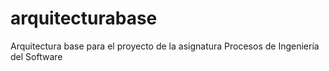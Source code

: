 # arquitecturabase
Arquitectura base para el proyecto de la asignatura Procesos de Ingeniería del Software
